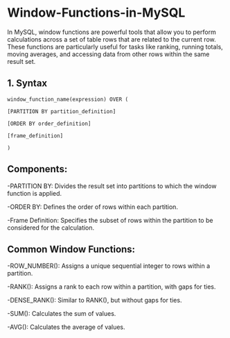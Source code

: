 # Window-Functions-in-MySQL
In MySQL, window functions are powerful tools that allow you to perform calculations across a set of table rows that are related to the current row. These functions are particularly useful for tasks like ranking, running totals, moving averages, and accessing data from other rows within the same result set.

## 1. Syntax
    window_function_name(expression) OVER (

    [PARTITION BY partition_definition]
    
    [ORDER BY order_definition]
    
    [frame_definition]
    
    )

## Components:
-PARTITION BY: Divides the result set into partitions to which the window function is applied.

-ORDER BY: Defines the order of rows within each partition.

-Frame Definition: Specifies the subset of rows within the partition to be considered for the calculation.

## Common Window Functions:
-ROW_NUMBER(): Assigns a unique sequential integer to rows within a partition.

-RANK(): Assigns a rank to each row within a partition, with gaps for ties.

-DENSE_RANK(): Similar to RANK(), but without gaps for ties.

-SUM(): Calculates the sum of values.

-AVG(): Calculates the average of values.
